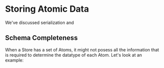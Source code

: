 # Storing Atomic Data

We've discussed serialization and

## Schema Completeness

When a Store has a set of Atoms, it might not posess all the information that is required to determine the datatype of each Atom.
Let's look at an example:

```ndjson

```

